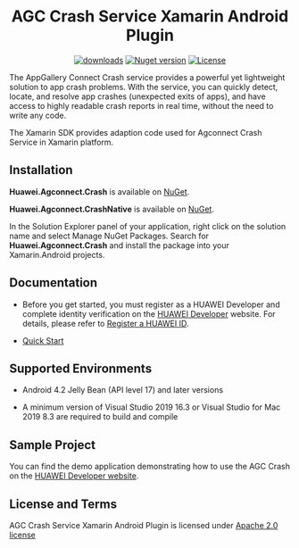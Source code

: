 <p align="center">
  <h1 align="center">AGC Crash Service Xamarin Android Plugin</h1>
</p>

<p align="center">
  <a href="https://www.nuget.org/packages/Huawei.Agconnect.Crash"><img src="https://img.shields.io/nuget/dt/Huawei.Agconnect.Crash?label=Downloads&color=%23007EC6&style=for-the-badge"alt="downloads"></a>
  <a href="https://www.nuget.org/packages/Huawei.Agconnect.Crash"><img src="https://img.shields.io/nuget/v/Huawei.Agconnect.Crash?color=%23ed2a1c&style=for-the-badge" alt="Nuget version"></a>
  <a href="/LICENSE.txt"><img src="https://img.shields.io/badge/License-Apache%202.0-blue.svg?color=%3bcc62&style=for-the-badge" alt="License"></a>
</p>

The AppGallery Connect Crash service provides a powerful yet lightweight solution to app crash problems. With the service, you can quickly detect, locate, and resolve app crashes (unexpected exits of apps), and have access to highly readable crash reports in real time, without the need to write any code.

The Xamarin SDK provides adaption code used for Agconnect Crash Service in Xamarin platform.

## Installation

**Huawei.Agconnect.Crash** is available on [NuGet](https://www.nuget.org/packages/Huawei.Agconnect.Crash). 

**Huawei.Agconnect.CrashNative** is available on [NuGet](https://www.nuget.org/packages/Huawei.Agconnect.CrashNative). 

In the Solution Explorer panel of your application, right click on the solution name and select Manage NuGet Packages. Search for **Huawei.Agconnect.Crash** and install the package into your Xamarin.Android projects.

## Documentation

- Before you get started, you must register as a HUAWEI Developer and complete identity verification on the [HUAWEI Developer](https://developer.huawei.com/consumer/en/) website. For details, please refer to [Register a HUAWEI ID](https://developer.huawei.com/consumer/en/doc/10104).

- [Quick Start](https://developer.huawei.com/consumer/en/doc/development/AppGallery-connect-Guides/agc-introduction)

## Supported Environments
 
- Android 4.2 Jelly Bean (API level 17) and later versions

- A minimum version of Visual Studio 2019 16.3 or Visual Studio for Mac 2019 8.3 are required to build and compile

## Sample Project

You can find the demo application demonstrating how to use the AGC Crash on the [HUAWEI Developer website](https://developer.huawei.com/consumer/en/doc/development/AppGallery-connect-Guides/agc-introduction).

## License and Terms

AGC Crash Service Xamarin Android Plugin is licensed under [Apache 2.0 license](LICENSE)
